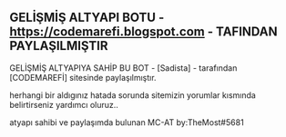 ## GELİŞMİŞ ALTYAPI BOTU - https://codemarefi.blogspot.com - TAFINDAN PAYLAŞILMIŞTIR
GELİŞMİŞ ALTYAPIYA SAHİP BU BOT - [Sadista] - tarafından [CODEMAREFİ] sitesinde paylaşılmıştır.

herhangi bir aldıgınız hatada sorunda sitemizin yorumlar kısmında belirtirseniz yardımcı oluruz..

atyapı sahibi ve paylaşımda bulunan MC-AT by:TheMost#5681